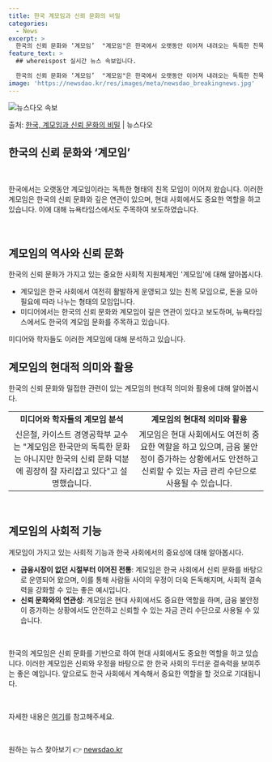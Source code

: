 ```yaml
---
title: 한국 계모임과 신뢰 문화의 비밀
categories:
  - News
excerpt: >
  한국의 신뢰 문화와 ‘계모임’  "계모임"은 한국에서 오랫동안 이어져 내려오는 독특한 친목 모임 중 하나입니…
feature_text: >
  ## whereispost 실시간 뉴스 속보입니다.

  한국의 신뢰 문화와 ‘계모임’  "계모임"은 한국에서 오랫동안 이어져 내려오는 독특한 친목 모임 중 하나입니…
image: 'https://newsdao.kr/res/images/meta/newsdao_breakingnews.jpg'
---
```


![뉴스다오 속보](https://newsdao.kr/res/images/meta/newsdao_breakingnews.jpg)

<p>출처: <a href="https://newsdao.kr/4459" rel="dofollow">한국, 계모임과 신뢰 문화의 비밀</a> | 뉴스다오</p>

<h2 data-ke-size="size26">한국의 신뢰 문화와 ‘계모임’</h2>
<p data-ke-size="size16">&nbsp;</p>
한국에서는 오랫동안 계모임이라는 독특한 형태의 친목 모임이 이어져 왔습니다. 이러한 계모임은 한국의 신뢰 문화와 깊은 연관이 있으며, 현대 사회에서도 중요한 역할을 하고 있습니다. 이에 대해 뉴욕타임스에서도 주목하여 보도하였습니다.
<p data-ke-size="size16">&nbsp;</p>

<h2 data-ke-size="size26">계모임의 역사와 신뢰 문화</h2>
<p data-ke-size="size16">한국의 신뢰 문화가 가지고 있는 중요한 사회적 지원체계인 '계모임'에 대해 알아봅시다.</p>
<ul>
<li>계모임은 한국 사회에서 여전히 활발하게 운영되고 있는 친목 모임으로, 돈을 모아 필요에 따라 나누는 형태의 모임입니다.</li>
<li>미디어에서는 한국의 신뢰 문화와 계모임이 깊은 연관이 있다고 보도하며, 뉴욕타임스에서도 한국의 계모임 문화를 주목하고 있습니다.</li>
</ul>
<p data-ke-size="size16">미디어와 학자들도 이러한 계모임에 대해 분석하고 있습니다.</p>

<h2 data-ke-size="size26">계모임의 현대적 의미와 활용</h2>
<p data-ke-size="size16">한국의 신뢰 문화와 밀접한 관련이 있는 계모임의 현대적 의미와 활용에 대해 알아봅시다.</p>
<table>
<tbody>
<tr>
<td style="text-align: center; height: 17px;"><b>미디어와 학자들의 계모임 분석</b></td>
<td style="text-align: center; height: 17px;"><b>계모임의 현대적 의미와 활용</b></td>
</tr>
<tr>
<td style="text-align: center; height: 17px;">신은철, 카이스트 경영공학부 교수는 "계모임은 한국만의 독특한 문화는 아니지만 한국의 신뢰 문화 덕분에 굉장히 잘 자리잡고 있다"고 설명했습니다.</td>
<td style="text-align: center; height: 17px;">계모임은 현대 사회에서도 여전히 중요한 역할을 하고 있으며, 금융 불안정이 증가하는 상황에서도 안전하고 신뢰할 수 있는 자금 관리 수단으로 사용될 수 있습니다.</td>
</tr>
</tbody>
</table>
<p data-ke-size="size16">&nbsp;</p>

<h2 data-ke-size="size26">계모임의 사회적 기능</h2>
<p data-ke-size="size16">계모임이 가지고 있는 사회적 기능과 한국 사회에서의 중요성에 대해 알아봅시다.</p>
<ul>
<li><b>금융시장이 없던 시절부터 이어진 전통</b>: 계모임은 한국 사회에서 신뢰 문화를 바탕으로 운영되어 왔으며, 이를 통해 사람들 사이의 우정이 더욱 돈독해지며, 사회적 결속력을 강화할 수 있는 좋은 예시입니다.</li>
<li><b>신뢰 문화와의 연관성</b>: 계모임은 현대 사회에서도 중요한 역할을 하며, 금융 불안정이 증가하는 상황에서도 안전하고 신뢰할 수 있는 자금 관리 수단으로 사용될 수 있습니다.</li>
</ul>
<p data-ke-size="size16">&nbsp;</p>
<p data-ke-size="size16">한국의 계모임은 신뢰 문화를 기반으로 하여 현대 사회에서도 중요한 역할을 하고 있습니다. 이러한 계모임은 신뢰와 우정을 바탕으로 한 한국 사회의 두터운 결속력을 보여주는 좋은 예입니다. 앞으로도 한국 사회에서 계속해서 중요한 역할을 할 것으로 기대됩니다.</p>
<p data-ke-size="size16">&nbsp;</p>
<p data-ke-size="size16">자세한 내용은 <a href="https://newsdao.kr/4459">여기</a>를 참고해주세요.</p>
<p data-ke-size="size16">&nbsp;</p> 

원하는 뉴스 찾아보기 👉 <a href="https://newsdao.kr" rel="dofollow">newsdao.kr</a>


